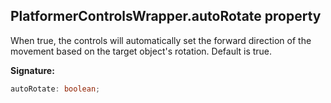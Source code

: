 
## PlatformerControlsWrapper.autoRotate property

When true, the controls will automatically set the forward direction of the movement based on the target object's rotation. Default is true.

**Signature:**

```typescript
autoRotate: boolean;
```
